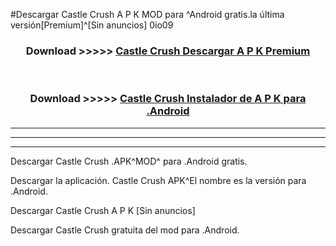 #Descargar Castle Crush  A P K MOD para ^Android gratis.la última versión[Premium]^[Sin anuncios] 0io09



<div align="center">
<h3>Download >>>>> <a href="https://es-web.web.app/?es= Castle Crush ">Castle Crush  Descargar A P K Premium</a></h3><br>

<h3>Download >>>>> <a href="https://es-web.web.app/?es= Castle Crush ">Castle Crush  Instalador de A P K para .Android</a></h3>
</div>


----------------------------------------------------------

----------------------------------------------------------

----------------------------------------------------------

Descargar Castle Crush  .APK^MOD^ para .Android gratis.

Descargar la aplicación. Castle Crush  APK^El nombre es la versión para .Android.

Descargar Castle Crush  A P K [Sin anuncios]

Descargar Castle Crush  gratuita del mod para .Android.